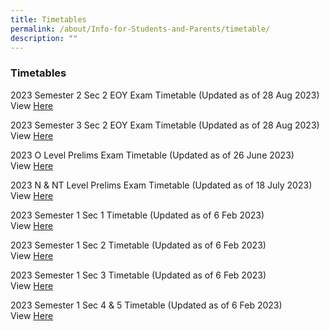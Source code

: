 ```yaml
---
title: Timetables
permalink: /about/Info-for-Students-and-Parents/timetable/
description: ""
---
```

### **Timetables**

2023 Semester 2 Sec 2 EOY Exam Timetable (Updated as of 28 Aug 2023)<br> View
[Here](https://drive.google.com/file/d/1J8fGY9-NMCK1tZcirlB0kA7pzxmGxssM/view?usp=drive_link)

2023 Semester 3 Sec 2 EOY Exam Timetable (Updated as of 28 Aug 2023)<br> View
[Here](https://drive.google.com/file/d/1neq6IGMKyMI4WS-D2KLBs22YAVXv4gRJ/view?usp=drive_link)


2023 O Level Prelims Exam Timetable (Updated as of 26 June 2023) <br> View [Here](https://drive.google.com/file/d/1XC2bo7gvAoDK7XEuozBlMG1qnWWLsU-P/view?usp=drive_link)

2023 N &amp; NT Level Prelims Exam Timetable (Updated as of 18 July 2023) <br> View [Here](https://drive.google.com/file/d/1du4tVn4eefmt4r6NfvH-LagosjMiYBP8/view?usp=drive_link)


2023 Semester 1 Sec 1 Timetable (Updated as of 6 Feb 2023) <br>
View [Here](https://drive.google.com/file/d/1iUBIEpJEhHHrYa9ifGx7h3nGS9vyGUu3/view?usp=share_link)

2023 Semester 1 Sec 2 Timetable (Updated as of 6 Feb 2023)<br>
View [Here](https://drive.google.com/file/d/1rG7bbgejdQDkj6CnDOiXqZaK1zMXHqfv/view?usp=share_link)

2023 Semester 1 Sec 3 Timetable (Updated as of 6 Feb 2023)<br>
View [Here](https://drive.google.com/file/d/1VdGIE6xiznFIq1EhGgbQui5AzkZlIEwD/view?usp=share_link)

2023 Semester 1 Sec 4 &amp; 5 Timetable (Updated as of 6 Feb 2023) <br>
View [Here](https://drive.google.com/file/d/1w3997Ehp2JFpVw65RDNe2hM6_xsbE7a_/view?usp=sharing)